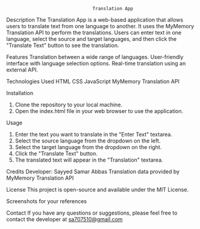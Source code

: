									Translation App

Description
The Translation App is a web-based application that allows users to translate text from one language to another. It uses the MyMemory Translation API to perform the translations. Users can enter text in one language, select the source and target languages, and then click the "Translate Text" button to see the translation.

Features
Translation between a wide range of languages.
User-friendly interface with language selection options.
Real-time translation using an external API.

Technologies Used
HTML
CSS
JavaScript
MyMemory Translation API

Installation

1. Clone the repository to your local machine.
2. Open the index.html file in your web browser to use the application.

Usage
1. Enter the text you want to translate in the "Enter Text" textarea.
2. Select the source language from the dropdown on the left.
3. Select the target language from the dropdown on the right.
4. Click the "Translate Text" button.
5. The translated text will appear in the "Translation" textarea.

Credits
Developer: Sayyed Samar Abbas
Translation data provided by MyMemory Translation API

License
This project is open-source and available under the MIT License.

Screenshots for your references



Contact
If you have any questions or suggestions, please feel free to contact the developer at sa707510@gmail.com
